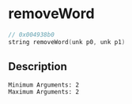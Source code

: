 # removeWord
```c
// 0x004938b0
string removeWord(unk p0, unk p1)
```
## Description
```
Minimum Arguments: 2
Maximum Arguments: 2
```
